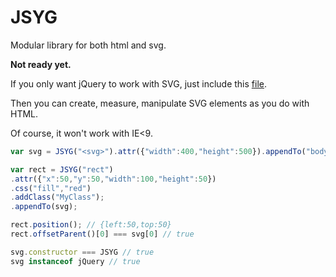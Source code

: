 JSYG
====

Modular library for both html and svg.

**Not ready yet.**

If you only want jQuery to work with SVG, just include this [file](https://raw.githubusercontent.com/YannickBochatay/JSYG/master/src/JSYG.js").

Then you can create, measure, manipulate SVG elements as you do with HTML.

Of course, it won't work with IE<9.

```javascript
var svg = JSYG("<svg>").attr({"width":400,"height":500}).appendTo("body");

var rect = JSYG("rect")
.attr({"x":50,"y":50,"width":100,"height":50})
.css("fill","red")
.addClass("MyClass");
.appendTo(svg);

rect.position(); // {left:50,top:50}
rect.offsetParent()[0] === svg[0] // true

svg.constructor === JSYG // true
svg instanceof jQuery // true
```
